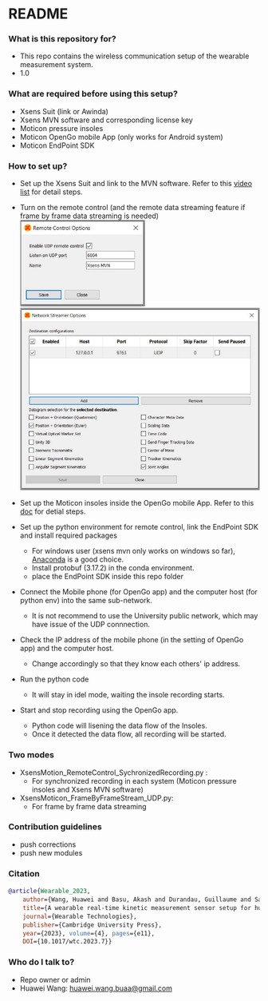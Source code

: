 # README #

### What is this repository for? ###

* This repo contains the wireless communication setup of the wearable measurement system. 
* 1.0

### What are required before using this setup? ###

* Xsens Suit (link or Awinda)
* Xsens MVN software and corresponding license key
* Moticon pressure insoles
* Moticon OpenGo mobile App (only works for Android system)
* Moticon EndPoint SDK

### How to set up? ###
* Set up the Xsens Suit and link to the MVN software. Refer to this [video list](https://youtube.com/playlist?list=PLvZN9PInPo3EVsQ0ulQcV7U5eVvOtEdld) for detail steps.
* Turn on the remote control (and the remote data streaming feature if frame by frame data streaming is needed)
<img src="image/remote-control-setup-mvn.JPG" width="250">  <img src="image/data-streaming-setup-mvn.JPG" width="500">

* Set up the Moticon insoles inside the OpenGo mobile App. Refer to this [doc](https://account.moticon.com/doc-opengo-app-documentation-overview) for detial steps.
* Set up the python environment for remote control, link the EndPoint SDK and install required packages
	- For windows user (xsens mvn only works on windows so far), [Anaconda](https://www.anaconda.com/) is a good choice.
	- Install protobuf (3.17.2) in the conda environment.
	- place the EndPoint SDK inside this repo folder
* Connect the Mobile phone (for OpenGo app) and the computer host (for python env) into the same sub-network. 
	- It is not recommend to use the University public network, which may have issue of the UDP connnection.
* Check the IP address of the mobile phone (in the setting of OpenGo app) and the computer host.
	- Change accordingly so that they know each others' ip address.
* Run the python code
	- It will stay in idel mode, waiting the insole recording starts.
* Start and stop recording using the OpenGo app. 
	- Python code will lisening the data flow of the Insoles. 
	- Once it detected the data flow, all recording will be started.

### Two modes ###
* XsensMotion_RemoteControl_SychronizedRecording.py : 
	- For synchronized recording in each system (Moticon pressure insoles and Xsens MVN software)
* XsensMoticon_FrameByFrameStream_UDP.py: 
	- For frame by frame data streaming

### Contribution guidelines ###

* push corrections
* push new modules

### Citation ###
```BibTeX
@article{Wearable_2023,
	author={Wang, Huawei and Basu, Akash and Durandau, Guillaume and Sartori, Massimo},
	title={A wearable real-time kinetic measurement sensor setup for human locomotion}, 
	journal={Wearable Technologies}, 
	publisher={Cambridge University Press}, 
	year={2023}, volume={4}, pages={e11},
	DOI={10.1017/wtc.2023.7}}
```
### Who do I talk to? ###

* Repo owner or admin
* Huawei Wang: huawei.wang.buaa@gmail.com



